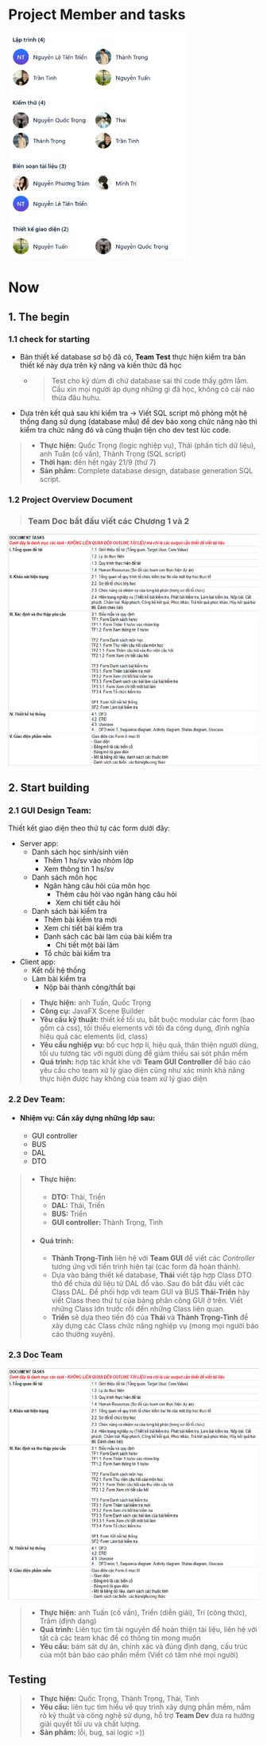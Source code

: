 # Project Member and tasks

<img src="_resources/00f1a1074fd15b1c84447c1ebe5cf0b7.png" alt="00f1a1074fd15b1c84447c1ebe5cf0b7.png" width="360" height="454" class="jop-noMdConv">

# Now

## 1\. The begin

### 1.1 check for starting

- Bản thiết kế database sơ bộ đã có, **Team Test** thực hiện kiểm tra bản thiết kế này dựa trên kỹ năng và kiến thức đã học

    - > Test cho kỹ dùm đi chứ database sai thì code thấy gớm lắm. Cầu xin mọi người áp dụng những gì đã học, không có cái nào thừa đâu huhu.

- Dựa trên kết quả sau khi kiểm tra -> Viết SQL script mô phỏng một hệ thống đang sử dụng (database mẫu) để dev báo xong chức năng nào thì kiểm tra chức năng đó và cũng thuận tiện cho dev test lúc code.


> - **Thực hiện:** Quốc Trọng (logic nghiệp vụ), Thái (phân tích dữ liệu), anh Tuấn (cố vấn), Thành Trọng (SQL script)
> - **Thời hạn:** đến hết ngày 21/9 (thứ 7)
> - **Sản phẩm:** Complete database design, database generation SQL script.

### 1.2 Project Overview Document

> ### Team Doc bắt đầu viết các Chương 1 và 2

<img src="_resources/85fd21a7d45e5ac2ad67d4850cf0afda.png" alt="85fd21a7d45e5ac2ad67d4850cf0afda.png" width="583" height="466">

## 2\. Start building

### 2.1 GUI Design Team:

Thiết kết giao diện theo thứ tự các form dưới đây:

- Server app:
    - Danh sách học sinh/sinh viên
        - Thêm 1 hs/sv vào nhóm lớp
        - Xem thông tin 1 hs/sv
    - Danh sách môn học
        - Ngân hàng câu hỏi của môn học
            - Thêm câu hỏi vào ngân hàng câu hỏi
            - Xem chi tiết câu hỏi
    - Danh sách bài kiểm tra
        - Thêm bài kiểm tra mới
        - Xem chi tiết bài kiểm tra
        - Danh sách các bài làm của bài kiểm tra
            - Chi tiết một bài làm
        - Tổ chức bài kiểm tra
- Client app:
    - Kết nối hệ thống
    - Làm bài kiểm tra
        - Nộp bài thành công/thất bại

> - **Thực hiện:** anh Tuấn, Quốc Trọng
> - **Công cụ:** JavaFX Scene Builder
> - **Yêu cầu kỹ thuật:** thiết kế tối ưu, bắt buộc modular các form (bao gồm cả css), tối thiểu elements với tối đa công dụng, định nghĩa hiệu quả các elements (id, class)
> - **Yêu cầu nghiệp vụ:** bố cục hợp lí, hiệu quả, thân thiện người dùng, tối ưu tương tác với người dùng để giảm thiểu sai sót phần mềm
> - **Quá trình:** hợp tác khắt khe với **Team GUI Controller** để báo cáo yêu cầu cho team xử lý giao diện cũng như xác minh khả năng thực hiện được hay không của team xử lý giao diện

### 2.2 Dev Team:

- #### Nhiệm vụ: Cần xây dựng những lớp sau:

    - GUI controller
    - BUS
    - DAL
    - DTO
> - #### Thực hiện:
>
>     - **DTO:** Thái, Triển
>     - **DAL:** Thái, Triển
>     - **BUS:** Triển
>     - **GUI controller:** Thành Trọng, Tình
> - #### Quá trình:
>
>     - **Thành Trọng-Tình** liên hệ với **Team GUI** để viết các *Controller* tương ứng với tiến trình hiện tại (các form đã hoàn thành).
>     - Dựa vào bảng thiết kế database, **Thái** viết tập hợp Class DTO thô để chứa dữ liệu từ DAL đổ vào. Sau đó bắt đầu viết các Class DAL. Để phối hợp với team GUI và BUS **Thái-Triển** hãy viết Class theo thứ tự của bảng phân công GUI ở trên. Viết những Class lớn trước rồi đến những Class liên quan.
>     - **Triển** sẽ dựa theo tiến độ của **Thái** và **Thành Trọng-Tình** để xây dựng các Class chức năng nghiệp vụ (mong mọi người báo cáo thường xuyên).

### 2.3 Doc Team

<img src="_resources/85fd21a7d45e5ac2ad67d4850cf0afda.png" alt="85fd21a7d45e5ac2ad67d4850cf0afda.png" width="583" height="466">

> - **Thực hiện:** anh Tuấn (cố vấn), Triển (diễn giải), Trí (công thức), Trâm (định dạng)
> - **Quá trình:** Liên tục tìm tài nguyên để hoàn thiện tài liệu, liên hệ với tất cả các team khác để có thông tin mong muốn
> - **Yêu cầu:** bám sát dự án, chính xác và đúng định dạng, cấu trúc của một bản báo cáo phần mềm (Viết có tâm nhé mọi người)

## Testing
> - **Thực hiện:** Quốc Trọng, Thành Trọng, Thái, Tình
> - **Yêu cầu:** liên tục tìm hiểu về quy trình xây dựng phần mềm, nắm rõ kỹ thuật và công nghệ sử dụng, hỗ trợ **Team Dev** đưa ra hướng giải quyết tối ưu và chất lượng.
> - **Sản phẩm:** lỗi, bug, sai logic =))
